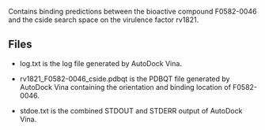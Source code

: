 Contains binding predictions between the bioactive compound F0582-0046 and the cside search space on the virulence factor rv1821.

## Files

- log.txt is the log file generated by AutoDock Vina.

- rv1821_F0582-0046_cside.pdbqt is the PDBQT file generated by AutoDock Vina containing the orientation and binding location of F0582-0046.

- stdoe.txt is the combined STDOUT and STDERR output of AutoDock Vina.

